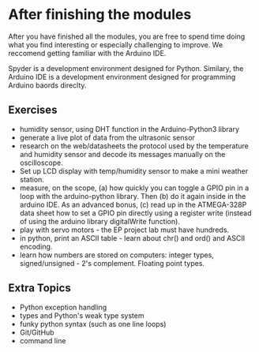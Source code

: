 # After finishing the modules
After you have finished all the modules, you are free to spend time doing what you find interesting or especially challenging to improve. We reccomend getting familiar with the Arduino IDE.

Spyder is a development environment designed for Python. Similary, the Arduino IDE is a development environment designed for programming Arduino baords direclty. 



## Exercises
- humidity sensor, using DHT function in the Arduino-Python3 library
- generate a live plot of data from the ultrasonic sensor
- research on the web/datasheets the protocol used by the temperature and humidity sensor and decode its messages manually on the oscilloscope.
- Set up LCD display with temp/humidity sensor to make a mini weather station.
- measure, on the scope, (a) how quickly you can toggle a GPIO pin in a loop with the arduino-python library. Then (b) do it again inside in the arduino IDE. As an advanced bonus, (c) read up in the ATMEGA-328P data sheet how to set a GPIO pin directly using a register write (instead of using the arduino library digitalWrite function).
- play with servo motors - the EP project lab must have hundreds.
- in python, print an ASCII table - learn about chr() and ord() and ASCII encoding.
- learn how numbers are stored on computers: integer types, signed/unsigned - 2's complement. Floating point types.

## Extra Topics
- Python exception handling
- types and Python's weak type system
- funky python syntax (such as one line loops)
- Git/GitHub
- command line
